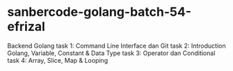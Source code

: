# sanbercode-golang-batch-54-efrizal
Backend Golang
task 1: Command Line Interface dan Git
task 2: Introduction Golang, Variable, Constant & Data Type
task 3: Operator dan Conditional
task 4: Array, Slice, Map & Looping